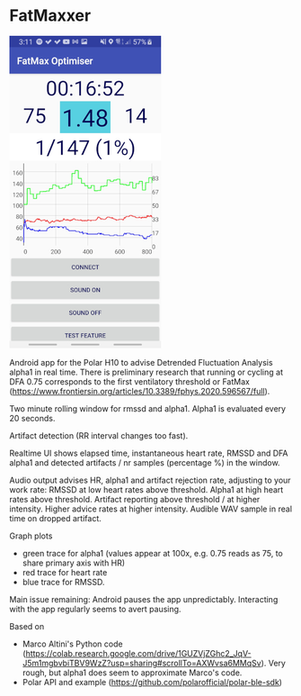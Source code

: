 # FatMaxxer

![Screenshot](https://raw.githubusercontent.com/IanPeake/FatMaxxer/main/Screenshot_20210606-151127_FatMax%20Optimiser_downscale.jpg)

Android app for the Polar H10 to advise Detrended Fluctuation Analysis alpha1 in real time.
There is preliminary research that running or cycling at DFA 0.75 corresponds to the first ventilatory threshold or FatMax
(https://www.frontiersin.org/articles/10.3389/fphys.2020.596567/full).

Two minute rolling window for rmssd and alpha1. Alpha1 is evaluated every 20 seconds.

Artifact detection (RR interval changes too fast).

Realtime UI shows elapsed time, instantaneous heart rate, RMSSD and DFA alpha1 and detected artifacts / nr samples (percentage %) in the window.

Audio output advises HR, alpha1 and artifact rejection rate, adjusting to your work rate:
RMSSD at low heart rates above threshold.
Alpha1 at high heart rates above threshold.
Artifact reporting above threshold / at higher intensity.
Higher advice rates at higher intensity.
Audible WAV sample in real time on dropped artifact.

Graph plots
- green trace for alpha1 (values appear at 100x, e.g. 0.75 reads as 75, to share primary axis with HR)
- red trace for heart rate
- blue trace for RMSSD.

Main issue remaining: Android pauses the app unpredictably. Interacting with the app regularly seems to avert pausing.

Based on
- Marco Altini's Python code
(https://colab.research.google.com/drive/1GUZVjZGhc2_JqV-J5m1mgbvbiTBV9WzZ?usp=sharing#scrollTo=AXWvsa6MMqSv).
Very rough, but alpha1 does seem to approximate Marco's code.
- Polar API and example (https://github.com/polarofficial/polar-ble-sdk)
